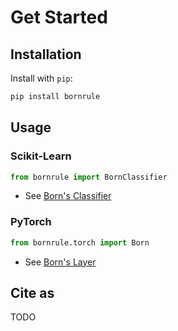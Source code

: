 # Get Started

## Installation

Install with `pip`:

```bash
pip install bornrule
```

## Usage

### Scikit-Learn

```py
from bornrule import BornClassifier
```

- See [Born's Classifier](/sklearn/)

### PyTorch

```py
from bornrule.torch import Born
```

- See [Born's Layer](/pytorch/)

## Cite as

TODO
